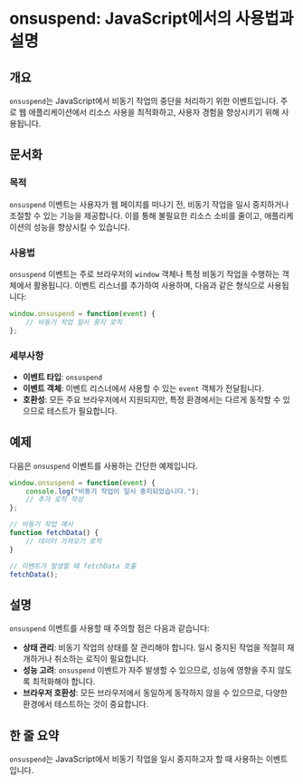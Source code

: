 <!--
Meta Description: # onsuspend: JavaScript에서의 사용법과 설명 ## 개요 `onsuspend`는 JavaScript에서 비동기 작업의 중단을 처리하기 위한 이벤트입니다. 주로 웹 애플리케이션에서 리소스 사용을 최적화하고, 사용자 경험을 향상시키기 위해 사용됩니다. ##...
Meta Keywords: onsuspend, 비동기, 작업을, 이벤트, window
-->

# onsuspend: JavaScript에서의 사용법과 설명

## 개요
`onsuspend`는 JavaScript에서 비동기 작업의 중단을 처리하기 위한 이벤트입니다. 주로 웹 애플리케이션에서 리소스 사용을 최적화하고, 사용자 경험을 향상시키기 위해 사용됩니다.

## 문서화
### 목적
`onsuspend` 이벤트는 사용자가 웹 페이지를 떠나기 전, 비동기 작업을 일시 중지하거나 조절할 수 있는 기능을 제공합니다. 이를 통해 불필요한 리소스 소비를 줄이고, 애플리케이션의 성능을 향상시킬 수 있습니다.

### 사용법
`onsuspend` 이벤트는 주로 브라우저의 `window` 객체나 특정 비동기 작업을 수행하는 객체에서 활용됩니다. 이벤트 리스너를 추가하여 사용하며, 다음과 같은 형식으로 사용됩니다:

```javascript
window.onsuspend = function(event) {
    // 비동기 작업 일시 중지 로직
};
```

### 세부사항
- **이벤트 타입**: `onsuspend`
- **이벤트 객체**: 이벤트 리스너에서 사용할 수 있는 `event` 객체가 전달됩니다.
- **호환성**: 모든 주요 브라우저에서 지원되지만, 특정 환경에서는 다르게 동작할 수 있으므로 테스트가 필요합니다.

## 예제
다음은 `onsuspend` 이벤트를 사용하는 간단한 예제입니다.

```javascript
window.onsuspend = function(event) {
    console.log("비동기 작업이 일시 중지되었습니다.");
    // 추가 로직 작성
};

// 비동기 작업 예시
function fetchData() {
    // 데이터 가져오기 로직
}

// 이벤트가 발생할 때 fetchData 호출
fetchData();
```

## 설명
`onsuspend` 이벤트를 사용할 때 주의할 점은 다음과 같습니다:
- **상태 관리**: 비동기 작업의 상태를 잘 관리해야 합니다. 일시 중지된 작업을 적절히 재개하거나 취소하는 로직이 필요합니다.
- **성능 고려**: `onsuspend` 이벤트가 자주 발생할 수 있으므로, 성능에 영향을 주지 않도록 최적화해야 합니다.
- **브라우저 호환성**: 모든 브라우저에서 동일하게 동작하지 않을 수 있으므로, 다양한 환경에서 테스트하는 것이 중요합니다.

## 한 줄 요약
`onsuspend`는 JavaScript에서 비동기 작업을 일시 중지하고자 할 때 사용하는 이벤트입니다.